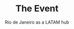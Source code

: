 ---
#######################
## To keep any param unused, just leave its value as empty. Nothing after the : for the param
#######################
########################
# Required params for each section
name: event # id of the section used for id'ing the section in classes
is_active: "yes"
title: "The Event"
subtitle: "Rio de Janeiro as a LATAM hub"
text: "<span class='fw-bold'>Inbound: </span>ETHRio aims to become a  convergence of creators, builders and thinkers  in the most beautiful city in the world. We believe  that Brazil and especially Rio de Janeiro can  become a connecting hub between all South  American blockchain communities.<br/><br/><span class='fw-bold'>Outbound: </span>We will be the gateway for  ethereum and blockchain projects to Rio,  Brazil and LATAM - the starting point for  projects to understand this new & unique  landscape; speak to their users; and grow  their communities"
bg_color: # please use hex values
bg_image: "/assets/images/back_sec_three.png" # please save images in assets folder. Prepend with a / eg. /assets/images..
#################################
# Container and grid classes
css_classes_container: "container pt-5 pb-5"
css_classes_row: "row mt-5 mb-5"
# Classes for grid columns
css_classes_col_one: "col-sm-12 col-md-6"
#################################
# CSS classes for the params above
css_classes_title: "display-1 fw-bold text-primary"
css_classes_subtitle: "mt-2 fw-normal text-dark"
css_classes_text: "lead mt-5 text-dark"
---